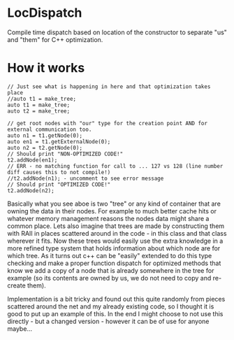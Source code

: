 # LocDispatch
Compile time dispatch based on location of the constructor to separate "us" and "them" for C++ optimization.

# How it works

	// Just see what is happening in here and that optimization takes place
	//auto t1 = make_tree;
	auto t1 = make_tree;
	auto t2 = make_tree;

	// get root nodes with "our" type for the creation point AND for external communication too.
	auto n1 = t1.getNode(0);
	auto en1 = t1.getExternalNode(0);
	auto n2 = t2.getNode(0);
	// Should print "NON-OPTIMIZED CODE!"
	t2.addNode(en1);
	// ERR - no matching function for call to ... 127 vs 128 (line number diff causes this to not compile!)
	//t2.addNode(n1); - uncomment to see error message
	// Should print "OPTIMIZED CODE!"
	t2.addNode(n2);

Basically what you see aboe is two "tree" or any kind of container that are owning the data in their nodes. For example to much better cache hits or whatever memory management reasons the nodes data might share a common place. Lets also imagine that trees are made by constructing them with RAII in places scattered around in the code - in this class and that class wherever it fits. Now these trees would easily use the extra knowledge in a more refined type system that holds information about which node are for which tree. As it turns out c++ can be "easily" extended to do this type checking and make a proper function dispatch for optimized methods that know we add a copy of a node that is already somewhere in the tree for example (so its contents are owned by us, we do not need to copy and re-create them).

Implementation is a bit tricky and found out this quite randomly from pieces scattered around the net and my already existing code, so I thought it is good to put up an example of this. In the end I might choose to not use this directly - but a changed version - however it can be of use for anyone maybe...
